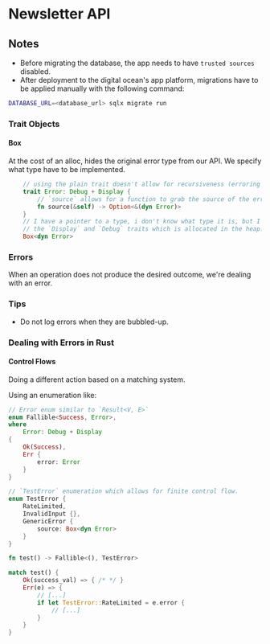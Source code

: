 # Newsletter API

## Notes

- Before migrating the database, the app needs to have `trusted sources` disabled.
- After deployment to the digital ocean's app platform, migrations have to be applied
manually with the following command:

```bash
DATABASE_URL=<database_url> sqlx migrate run
```

### Trait Objects

#### Box

At the cost of an alloc, hides the original error type from our API. We specify what
type have to be implemented.

```rs
    // using the plain trait doesn't allow for recursiveness (erroring in a nested function)
    trait Error: Debug + Display {
        // `source` allows for a function to grab the source of the error
        fn source(&self) -> Option<&(dyn Error)>
    }
    // I have a pointer to a type, i don't know what type it is, but I know it implements
    // the `Display` and `Debug` traits which is allocated in the heap.
    Box<dyn Error>
```

### Errors

When an operation does not produce the desired outcome, we're dealing with an error.

### Tips

- Do not log errors when they are bubbled-up.

### Dealing with Errors in Rust

#### Control Flows

Doing a different action based on a matching system.

Using an enumeration like:

```rs
// Error enum similar to `Result<V, E>`
enum Fallible<Success, Error>,
where
    Error: Debug + Display
{
    Ok(Success),
    Err {
        error: Error
    }
}

// `TestError` enumeration which allows for finite control flow.
enum TestError {
    RateLimited,
    InvalidInput {},
    GenericError {
        source: Box<dyn Error>
    }
}

fn test() -> Fallible<(), TestError>

match test() {
    Ok(success_val) => { /* */ }
    Err(e) => {
        // [...]
        if let TestError::RateLimited = e.error {
            // [...]
        }
    }
}
```
